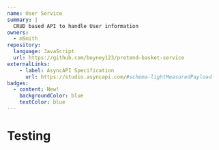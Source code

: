 ```yaml
---
name: User Service
summary: |
  CRUD based API to handle User information
owners:
  - mSmith
repository:
  language: JavaScript
  url: https://github.com/boyney123/pretend-basket-service
externalLinks:
    - label: AsyncAPI Specification
      url: https://studio.asyncapi.com/#schema-lightMeasuredPayload
badges:
  - content: New!
    backgroundColor: blue
    textColor: blue
---
```


# Testing